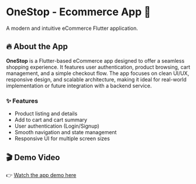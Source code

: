 # OneStop - Ecommerce App 🛒
A modern and intuitive eCommerce Flutter application.

## 🔥 About the App

**OneStop** is a Flutter-based eCommerce app designed to offer a seamless shopping experience. It features user authentication, product browsing, cart management, and a simple checkout flow. The app focuses on clean UI/UX, responsive design, and scalable architecture, making it ideal for real-world implementation or future integration with a backend service.

### ✨ Features
- Product listing and details
- Add to cart and cart summary
- User authentication (Login/Signup)
- Smooth navigation and state management
- Responsive UI for multiple screen sizes

## 🎬 Demo Video
👉 [Watch the app demo here](https://drive.google.com/file/d/1v3Nkm9M3LVv9x_b9TXknyOqgv-lXS0XG/view?usp=sharing)
